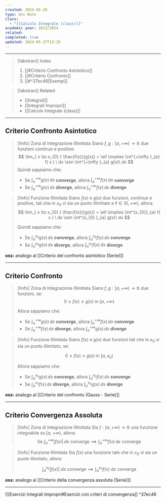 ```yaml
---
created: 2024-05-20
type: Uni Note
class:
  - "[[Calcolo Integrale (class)]]"
academic year: 2023/2024
related: 
completed: true
updated: 2024-05-27T13:29
---
```

---

>[!abstract] Index
>1. [[#Criterio Confronto Asintotico]]
>2. [[#Criterio Confronto]]
>3. [[#^37ec46|Esempi]] 

>[!abstract] Related
>- [[Integrali]]
>- [[Integrali Impropri]]
>- [[Calcolo Integrale (class)]]

---
## Criterio Confronto Asintotico 

>[!info] Zona di Integrazione Illimitata
>Siano $f,g:[a,+\infty)\to \mathbb{R}$ due funzioni continue e positive:
>$$
>\lim_{ x \to x_{0} } \frac{f(x)}{g(x)} = \ell \implies \int^{+\infty }_{a} f( x ) \ dx \sim \int^{+\infty }_{a} g(x)\ dx
>$$
>Quindi sappiamo che:
>- Se $\int^{+\infty}_{a}  g(x)\, dx$ **converge**, allora $\int^{+\infty}_{a} f(x)\, dx$ **converge**
>- Se $\int^{+\infty}_{a}  g(x)\, dx$ **diverge**, allora $\int^{+\infty}_{a} f(x)\, dx$ **diverge**

>[!info] Funzione Illimitata
>Siano $f(x)$ e $g(x)$ due funzioni, continue e positive, tali che in $x_{0}$ vi sia un punto illimitato e $\ell \in (0, +\infty)$, allora:
>$$
>\lim_{ x \to x_{0} } \frac{f(x)}{g(x)} = \ell \implies \int^{x_{0}}_{a} f( x ) \ dx \sim \int^{x_{0} }_{a} g(x)\ dx
>$$
>
>Quindi sappiamo che:
>- Se $\int^{x_{0}}_{a}  g(x)\, dx$ **converge**, allora $\int^{x_{0}}_{a} f(x)\, dx$ **converge**
>- Se $\int^{x_{0}}_{a}  g(x)\, dx$ **diverge**, allora $\int^{x_{0}}_{a} f(x)\, dx$ **diverge**

**oss:** analogo al [[Criterio del confronto asintotico (Serie)]]

---
## Criterio Confronto

>[!info] Zona di Integrazione Illimitata
>Siano $f,g:[a,+\infty)\to \mathbb{R}$ due funzioni, se:
>$$
>0\leq f(x)\leq g(x)\ \text{in } [a,+\infty)
>$$
>
>Allora sappiamo che:
>- Se $\int^{+\infty}_{a}  g(x)\, dx$ **converge**, allora $\int^{+\infty}_{a} f(x)\, dx$ **converge**
>- Se $\int^{+\infty}_{a} f(x)\, dx$ **diverge**, allora $\int^{+\infty}_{a} g(x)\, dx$ **diverge**

>[!info] Funzione Illimitata
>Siano $f(x)$ e $g(x)$ due funzioni tali che in $x_{0}$ vi sia un punto illimitato, se:
>
>$$
>0\leq f(x)\leq g(x)\ \text{in } [a,x_{0})
>$$
>
>Allora sappiamo che:
>- Se $\int^{x_{0}}_{a}  g(x)\, dx$ **converge**, allora $\int^{x_{0}}_{a} f(x)\, dx$ **converge**
>- Se $\int^{x_{0}}_{a} f(x)\, dx$ **diverge**, allora $\int^{x_{0}}_{a} g(x)\, dx$ **diverge**

**oss:** analogo al [[Criterio del confronto (Gauss - Serie)]]

---
## Criterio Convergenza Assoluta

>[!info] Zona di Integrazione Illimitata
>Sia $f:[a,+\infty)\to \mathbb{R}$ una funzione integrabile su $[a,+\infty)$, allora:
>$$
>\text{Se }\int^{+\infty }_{a} \Big\vert f( x )\Big\vert \, dx\ \text{converge}\implies \int^{+\infty }_{a} f( x )\, dx\ \text{converge}
>$$

>[!info] Funzione Illimitata
>Sia $f(x)$ una funzione tale che in $x_{0}$ vi sia un punto illimitato, allora:
>
>$$
>\int^{x_{0}}_{a} \big\vert f( x)\big\vert \ dx\ \text{converge} \implies  \int^{x_{0}}_{a} f( x) \ dx\ \text{converge}
>$$
>

**oss:** analogo al [[Criterio della convergenza assoluta (Serie)]]

---
![[Esercizi Integrali Impropri#Esercizi con criteri di convergenza]] ^37ec46